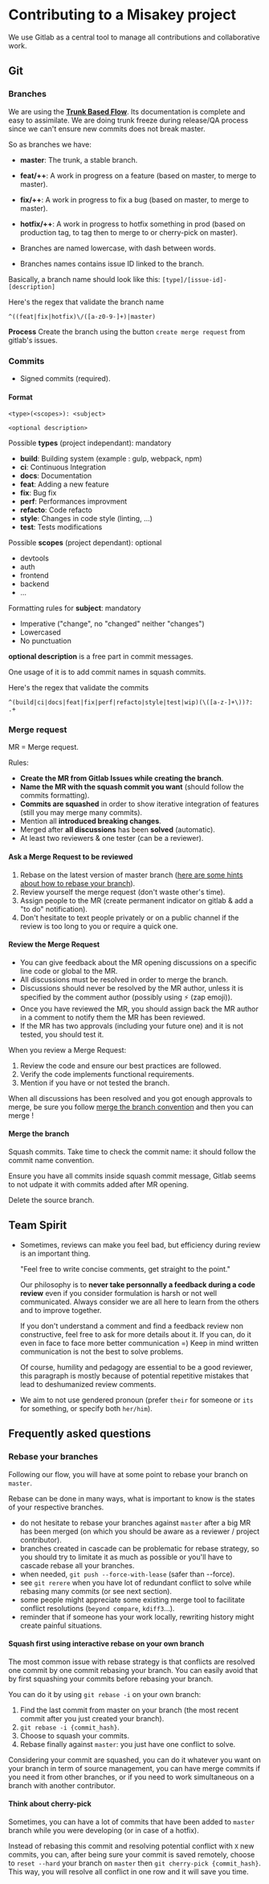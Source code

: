 # Contributing to a Misakey project

We use Gitlab as a central tool to manage all contributions and collaborative work.

## Git

### Branches

We are using the **[Trunk Based Flow](https://trunkbaseddevelopment.com)**. Its documentation is complete and easy to assimilate.
We are doing trunk freeze during release/QA process since we can't ensure new commits does not break master.

So as branches we have:
- **master**: The trunk, a stable branch.
- **feat/++**: A work in progress on a feature (based on master, to merge to master).
- **fix/++**: A work in progress to fix a bug (based on master, to merge to master).
- **hotfix/++**: A work in progress to hotfix something in prod (based on production tag, to tag then to merge to or cherry-pick on master).

- Branches are named lowercase, with dash between words.
- Branches names contains issue ID linked to the branch.

Basically, a branch name should look like this: `[type]/[issue-id]-[description]`

Here's the regex that validate the branch name
```
^((feat|fix|hotfix)\/([a-z0-9-]+)|master)
```

**Process** Create the branch using the button `create merge request` from gitlab's issues.

### Commits

- Signed commits (required).

#### Format

```
<type>(<scopes>): <subject>

<optional description>
```

Possible **types** (project independant): mandatory
- **build**: Building system (example : gulp, webpack, npm)
- **ci**: Continuous Integration
- **docs**: Documentation
- **feat**: Adding a new feature
- **fix**: Bug fix
- **perf**: Performances improvment
- **refacto**: Code refacto
- **style**: Changes in code style (linting, ...)
- **test**: Tests modifications

Possible **scopes** (project dependant): optional
- devtools
- auth
- frontend
- backend
- ...

Formatting rules for **subject**: mandatory
- Imperative ("change", no "changed" neither "changes")
- Lowercased
- No punctuation

**optional description** is a free part in commit messages.

One usage of it is to add commit names in squash commits.


Here's the regex that validate the commits
```
^(build|ci|docs|feat|fix|perf|refacto|style|test|wip)(\([a-z-]+\))?: .+

```

### Merge request

MR = Merge request.

Rules:
- **Create the MR from Gitlab Issues while creating the branch**.
- **Name the MR with the squash commit you want** (should follow the commits formatting).
- **Commits are squashed** in order to show iterative integration of features (still you may merge many commits).
- Mention all **introduced breaking changes**.
- Merged after **all discussions** has been **solved** (automatic).
- At least two reviewers & one tester (can be a reviewer).

#### Ask a Merge Request to be reviewed

1. Rebase on the latest version of master branch ([here are some hints about how to rebase your branch](#rebase-your-branches)).
1. Review yourself the merge request (don't waste other's time).
1. Assign people to the MR (create permanent indicator on gitlab & add a "to do" notification).
1. Don't hesitate to text people privately or on a public channel if the review is too long to you or require a quick one.

#### Review the Merge Request

- You can give feedback about the MR opening discussions on a specific line code or global to the MR.
- All discussions must be resolved in order to merge the branch.
- Discussions should never be resolved by the MR author, unless it is specified by the comment author (possibly using ⚡ (zap emoji)).
- Once you have reviewed the MR, you should assign back the MR author in a comment to notify them the MR has been reviewed.
- If the MR has two approvals (including your future one) and it is not tested, you should test it.

When you review a Merge Request:
1. Review the code and ensure our best practices are followed.
2. Verify the code implements functional requirements.
3. Mention if you have or not tested the branch.

When all discussions has been resolved and you got enough approvals to merge, be sure you follow [merge the branch convention](merge-the-branch) and then you can merge !

#### Merge the branch

Squash commits. Take time to check the commit name: it should follow the commit name convention.

Ensure you have all commits inside squash commit message, Gitlab seems to not udpate it with commits added after MR opening.

Delete the source branch.

## Team Spirit

- Sometimes, reviews can make you feel bad, but efficiency during review is an important thing.

    "Feel free to write concise comments, get straight to the point."

    Our philosophy is to **never take personnally a feedback during a code review** even if you consider formulation is harsh or not well communicated.
    Always consider we are all here to learn from the others and to improve together.

    If you don't understand a comment and find a feedback review non constructive, feel free to ask for more details about it. If you can, do it even in face to face more better communication =) Keep in mind written communication is not the best to solve problems.

    Of course, humility and pedagogy are essential to be a good reviewer, this paragraph is mostly because of potential repetitive mistakes that lead to deshumanized review comments.

- We aim to not use gendered pronoun (prefer `their` for someone or `its` for something, or specify both `her/him`).


## Frequently asked questions


### Rebase your branches

Following our flow, you will have at some point to rebase your branch on `master`.

Rebase can be done in many ways, what is important to know is the states of your respective branches.
- do not hesitate to rebase your branches against `master` after a big MR has been merged (on which you should be aware as a reviewer / project contributor).
- branches created in cascade can be problematic for rebase strategy, so you should try to limitate it as much as possible or you'll have to cascade rebase all your branches.
- when needed, `git push --force-with-lease` (safer than --force).
- see `git rerere` when you have lot of redundant conflict to solve while rebasing many commits (or see next section).
- some people might appreciate some existing merge tool to facilitate conflict resolutions (`beyond compare`, `kdiff3`...).
- reminder that if someone has your work locally, rewriting history might create painful situations.

#### Squash first using interactive rebase on your own branch

The most common issue with rebase strategy is that conflicts are resolved one commit by one commit rebasing your branch.
You can easily avoid that by first squashing your commits before rebasing your branch.

You can do it by using `git rebase -i` on your own branch:

1. Find the last commit from master on your branch (the most recent commit after you just created your branch).
2. `git rebase -i {commit_hash}`.
3. Choose to squash your commits.
4. Rebase finally against `master`: you just have one conflict to solve.

Considering your commit are squashed, you can do it whatever you want on your branch in term of source management, you can have merge commits if you need it from other branches, or if you need to work simultaneous on a branch with another contributor.

#### Think about cherry-pick

Sometimes, you can have a lot of commits that have been added to `master` branch while you were developing (or in case of a hotfix).

Instead of rebasing this commit and resolving potential conflict with `X` new commits, you can, after being sure your commit is saved remotely, choose to `reset --hard` your branch on `master` then `git cherry-pick {commit_hash}`.
This way, you will resolve all conflict in one row and it will save you time.
